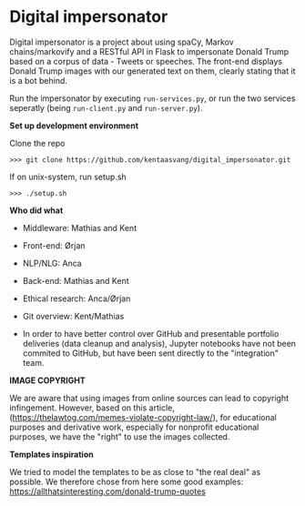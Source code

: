 # Digital impersonator

Digital impersonator is a project about using spaCy, Markov chains/markovify and a RESTful API in Flask to impersonate Donald Trump based on a corpus of data - Tweets or speeches. The front-end displays Donald Trump images with our generated text on them, clearly stating that it is a bot behind. 

Run the impersonator by executing `run-services.py`, or run the two services seperatly (being `run-client.py` and `run-server.py`).

**Set up development environment**

Clone the repo
```terminal
>>> git clone https://github.com/kentaasvang/digital_impersonator.git
```

If on unix-system, run setup.sh
```terminal
>>> ./setup.sh
```

**Who did what**

* Middleware: Mathias and Kent
* Front-end: Ørjan
* NLP/NLG: Anca
* Back-end: Mathias and Kent
* Ethical research: Anca/Ørjan
* Git overview: Kent/Mathias

* In order to have better control over GitHub and presentable portfolio deliveries (data cleanup and analysis), Jupyter notebooks have not been commited to GitHub, but have been sent directly to the "integration" team. 

**IMAGE COPYRIGHT** 

We are aware that using images from online sources can lead to copyright infingement. However, based on this article, (https://thelawtog.com/memes-violate-copyright-law/), for educational purposes and derivative work, especially for nonprofit educational purposes, we have the "right" to use the images collected. 

**Templates inspiration**

We tried to model the templates to be as close to "the real deal" as possible. We therefore chose from here some good examples:
https://allthatsinteresting.com/donald-trump-quotes

